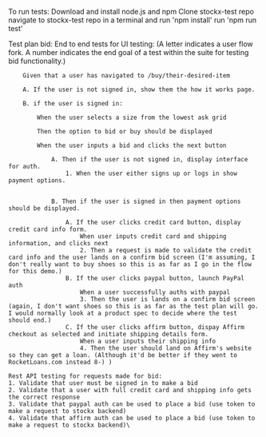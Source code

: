 To run tests:
    Download and install node.js and npm
    Clone stockx-test repo
    navigate to stockx-test repo in a terminal and run 'npm install'
    run 'npm run test'

Test plan bid:
    End to end tests for UI testing:
    (A letter indicates a user flow fork. A number indicates the end goal of a test within the suite for testing bid functionality.)

        Given that a user has navigated to /buy/their-desired-item

        A. If the user is not signed in, show them the how it works page.

        B. if the user is signed in:

            When the user selects a size from the lowest ask grid

            Then the option to bid or buy should be displayed

            When the user inputs a bid and clicks the next button

                A. Then if the user is not signed in, display interface for auth.
                    1. When the user either signs up or logs in show payment options.


                B. Then if the user is signed in then payment options should be displayed.

                    A. If the user clicks credit card button, display credit card info form. 
                        When user inputs credit card and shipping information, and clicks next
                        2. Then a request is made to validate the credit card info and the user lands on a confirm bid screen (I'm assuming, I don't really want to buy shoes so this is as far as I go in the flow for this demo.)
                    B. If the user clicks paypal button, launch PayPal auth
                        When a user successfully auths with paypal
                        3. Then the user is lands on a confirm bid screen (again, I don't want shoes so this is as far as the test plan will go. I would normally look at a product spec to decide where the test should end.)
                    C. If the user clicks affirm button, dispay Affirm checkout as selected and initiate shipping details form.
                        When a user inputs their shipping info
                        4. Then the user should land on Affirm's website so they can get a loan. (Although it'd be better if they went to RocketLoans.com instead 8-) )

    Rest API testing for requests made for bid:
    1. Validate that user must be signed in to make a bid
    2. Validate that a user with full credit card and shipping info gets the correct response
    3. Validate that paypal auth can be used to place a bid (use token to make a request to stockx backend)
    4. Validate that affirm auth can be used to place a bid (use token to make a request to stockx backend)\
